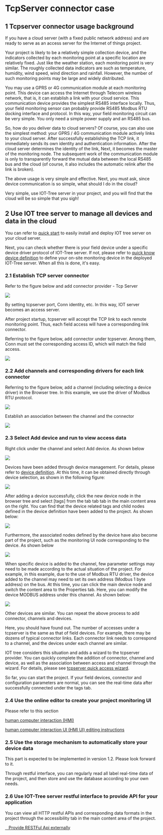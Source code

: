 

TcpServer connector case
==





## 1 Tcpserver connector usage background

If you have a cloud server (with a fixed public network address) and are ready to serve as an access server for the Internet of things project.

Your project is likely to be a relatively simple collection device, and the indicators collected by each monitoring point at a specific location are relatively fixed. Just like the weather station, each monitoring point is very similar. The roughly collected data indicators are such as temperature, humidity, wind speed, wind direction and rainfall. However, the number of such monitoring points may be large and widely distributed.

You may use a GPRS or 4G communication module at each monitoring point. This device can access the Internet through Telecom wireless network, that is, it can establish a link with your cloud service. This communication device provides the simplest RS485 interface locally. Thus, your field monitoring sensor can probably provide RS485 Modbus RTU docking interface and protocol. In this way, your field monitoring circuit can be very simple. You only need a simple power supply and an RS485 bus.

So, how do you deliver data to cloud servers? Of course, you can also use the simplest method: your GPRS / 4G communication module actively links to your cloud server. After successfully establishing the TCP link, it immediately sends its own identity and authentication information. After the cloud server determines the identity of the link, Next, it becomes the master of the monitoring node. The subsequent work of the communication module is only to transparently forward the mutual data between the local RS485 bus and the cloud (of course, it also includes the automatic relink after the link is broken).

The above usage is very simple and effective. Next, you must ask, since device communication is so simple, what should I do in the cloud?

Very simple, use IOT-Tree server in your project, and you will find that the cloud will be so simple that you sigh!




## 2 Use IOT tree server to manage all devices and data in the cloud

You can refer to [quick start][quick_start] to easily install and deploy IOT tree server on your cloud server.

Next, you can check whether there is your field device under a specific device driver protocol of IOT-Tree server. If not, please refer to [quick know device definition][qn_devdef] to define your on-site monitoring device in the deployed IOT-Tree server. When all this is done, it's easy.




### 2.1 Establish TCP server connector

Refer to the figure below and add connector provider - Tcp Server

<img src="../img/tcpserver_add.png">



By setting tcpserver port, Conn identity, etc. In this way, IOT server becomes an access server.

After project startup, tcpserver will accept the TCP link to each remote monitoring point. Thus, each field access will have a corresponding link connector.

Referring to the figure below, add connector under tcpserver. Among them, Conn must set the corresponding access ID, which will match the field access.


<img src="../img/tcpserver_conn_add.png"/>



### 2.2 Add channels and corresponding drivers for each link connector

Referring to the figure below, add a channel (including selecting a device driver) in the Browser tree. In this example, we use the driver of Modbus RTU protocol.


<img src="../img/ch_add.png" />



Establish an association between the channel and the connector


<img src="../img/join1.png" />



### 2.3 Select Add device and run to view access data

Right click under the channel and select Add device. As shown below


<img src="../img/dev_add.png">



Devices have been added through device management. For details, please refer to [device definition][qn_devdef]. At this time, it can be obtained directly through device selection, as shown in the following figure:


<img src="../img/dev_add_selection.png"/>



After adding a device successfully, click the new device node in the browser tree and select [tags] from the tab tab tab in the main content area on the right. You can find that the device related tags and child nodes defined in the device definition have been added to the project. As shown below:


<img src="../img/dev_add_tags.png">




Furthermore, the associated nodes defined by the device have also become part of the project, such as the monitoring UI node corresponding to the device. As shown below


<img src="../img/dev_add_hmi.png">



When specific device is added to the channel, few parameter settings may need to be made according to the actual situation of the project. For example, in this example, due to the use of Modbus RTU driver, the device added to the channel may need to set its own address (Modbus 1 byte address) on the bus. At this time, you can click the main device node and switch the content area to the Properties tab. Here, you can modify the device MODBUS address under this channel. As shown below:


<img src="../img/dev_add_pms.png">



Other devices are similar. You can repeat the above process to add connector, channels and devices.

Here, you should have found out. The number of accesses under a tcpserver is the same as that of field devices. For example, there may be dozens of typical connector links. Each connector link needs to correspond to a channel, and the devices under each channel are similar.

IOT tree considers this situation and adds a wizard to the tcpserver provider. You can quickly complete the addition of connector, channel and device, as well as the association between access and channel through the wizard. For details, please see [tcpserver quick access wizard][qn_tcpserver_wizard].

So far, you can start the project. If your field devices, connector and configuration parameters are normal, you can see the real-time data after successfully connected under the tags tab.





### 2.4 Use the online editor to create your project monitoring UI
Please refer to this section

[human computer interaction (HMI)][qn_hmi]

[human computer interaction UI (HMI UI) editing instructions][qn_hmi_w]




### 2.5 Use the storage mechanism to automatically store your device data

This part is expected to be implemented in version 1.2. Please look forward to it.

Through restful interface, you can regularly read all label real-time data of the project, and then store and use the database according to your own needs.




### 2.6 Use IOT-Tree server restful interface to provide API for your application

You can view all HTTP restful APIs and corresponding data formats in the project through the accessibility tab in the main content area of the project.


<a href="../advanced/adv_restful_out.md" target="main">&nbsp;&nbsp;&nbsp;Provide RESTFul Api externally</a>

[qn_devdef]:./quick_know_device_definition.md
[qn_hmi]:./quick_know_hmi.md
[qn_hmi_w]:./quick_know_hmi_edit.md

[quick_start]:../quick_start.md
[qn_tcpserver_wizard]: ./quick_know_tcpserver_wizard.md

